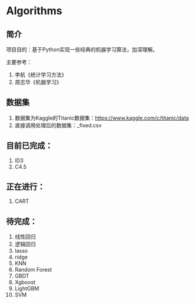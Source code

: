 # Algorithms
## 简介
项目目的：基于Python实现一些经典的机器学习算法，加深理解。

主要参考：
1. 李航《统计学习方法》
2. 周志华《机器学习》    

## 数据集
1. 数据集为Kaggle的Titanic数据集：https://www.kaggle.com/c/titanic/data
2. 直接调用处理后的数据集：_fixed.csv

## 目前已完成：
1. ID3
2. C4.5

## 正在进行：
1. CART

## 待完成：
1. 线性回归
2. 逻辑回归
3. lasso
4. ridge
5. KNN
6. Random Forest
7. GBDT
8. Xgboost
9. LightGBM
10. SVM
